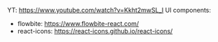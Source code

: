 YT: https://www.youtube.com/watch?v=Kkht2mwSL_I
UI components: 
- flowbite:  https://www.flowbite-react.com/
- react-icons: https://react-icons.github.io/react-icons/